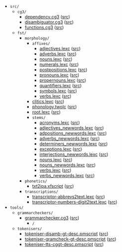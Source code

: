 * `src/`
    * `cg3/`
        * [dependency.cg3](src-cg3-dependency.cg3.html) ([src](https://github.com/giellalt/lang-vro/blob/main/src/cg3/dependency.cg3))
        * [disambiguator.cg3](src-cg3-disambiguator.cg3.html) ([src](https://github.com/giellalt/lang-vro/blob/main/src/cg3/disambiguator.cg3))
        * [functions.cg3](src-cg3-functions.cg3.html) ([src](https://github.com/giellalt/lang-vro/blob/main/src/cg3/functions.cg3))
    * `fst/`
        * `morphology/`
            * `affixes/`
                * [adjectives.lexc](src-fst-morphology-affixes-adjectives.lexc.html) ([src](https://github.com/giellalt/lang-vro/blob/main/src/fst/morphology/affixes/adjectives.lexc))
                * [adverbs.lexc](src-fst-morphology-affixes-adverbs.lexc.html) ([src](https://github.com/giellalt/lang-vro/blob/main/src/fst/morphology/affixes/adverbs.lexc))
                * [nouns.lexc](src-fst-morphology-affixes-nouns.lexc.html) ([src](https://github.com/giellalt/lang-vro/blob/main/src/fst/morphology/affixes/nouns.lexc))
                * [numerals.lexc](src-fst-morphology-affixes-numerals.lexc.html) ([src](https://github.com/giellalt/lang-vro/blob/main/src/fst/morphology/affixes/numerals.lexc))
                * [postpositions.lexc](src-fst-morphology-affixes-postpositions.lexc.html) ([src](https://github.com/giellalt/lang-vro/blob/main/src/fst/morphology/affixes/postpositions.lexc))
                * [pronouns.lexc](src-fst-morphology-affixes-pronouns.lexc.html) ([src](https://github.com/giellalt/lang-vro/blob/main/src/fst/morphology/affixes/pronouns.lexc))
                * [propernouns.lexc](src-fst-morphology-affixes-propernouns.lexc.html) ([src](https://github.com/giellalt/lang-vro/blob/main/src/fst/morphology/affixes/propernouns.lexc))
                * [quantifiers.lexc](src-fst-morphology-affixes-quantifiers.lexc.html) ([src](https://github.com/giellalt/lang-vro/blob/main/src/fst/morphology/affixes/quantifiers.lexc))
                * [symbols.lexc](src-fst-morphology-affixes-symbols.lexc.html) ([src](https://github.com/giellalt/lang-vro/blob/main/src/fst/morphology/affixes/symbols.lexc))
                * [verbs.lexc](src-fst-morphology-affixes-verbs.lexc.html) ([src](https://github.com/giellalt/lang-vro/blob/main/src/fst/morphology/affixes/verbs.lexc))
            * [clitics.lexc](src-fst-morphology-clitics.lexc.html) ([src](https://github.com/giellalt/lang-vro/blob/main/src/fst/morphology/clitics.lexc))
            * [phonology.twolc](src-fst-morphology-phonology.twolc.html) ([src](https://github.com/giellalt/lang-vro/blob/main/src/fst/morphology/phonology.twolc))
            * [root.lexc](src-fst-morphology-root.lexc.html) ([src](https://github.com/giellalt/lang-vro/blob/main/src/fst/morphology/root.lexc))
            * `stems/`
                * [acronyms.lexc](src-fst-morphology-stems-acronyms.lexc.html) ([src](https://github.com/giellalt/lang-vro/blob/main/src/fst/morphology/stems/acronyms.lexc))
                * [adjectives_newwords.lexc](src-fst-morphology-stems-adjectives_newwords.lexc.html) ([src](https://github.com/giellalt/lang-vro/blob/main/src/fst/morphology/stems/adjectives_newwords.lexc))
                * [adpositions_newwords.lexc](src-fst-morphology-stems-adpositions_newwords.lexc.html) ([src](https://github.com/giellalt/lang-vro/blob/main/src/fst/morphology/stems/adpositions_newwords.lexc))
                * [adverbs_newwords.lexc](src-fst-morphology-stems-adverbs_newwords.lexc.html) ([src](https://github.com/giellalt/lang-vro/blob/main/src/fst/morphology/stems/adverbs_newwords.lexc))
                * [determiners_newwords.lexc](src-fst-morphology-stems-determiners_newwords.lexc.html) ([src](https://github.com/giellalt/lang-vro/blob/main/src/fst/morphology/stems/determiners_newwords.lexc))
                * [exceptions.lexc](src-fst-morphology-stems-exceptions.lexc.html) ([src](https://github.com/giellalt/lang-vro/blob/main/src/fst/morphology/stems/exceptions.lexc))
                * [interjections_newwords.lexc](src-fst-morphology-stems-interjections_newwords.lexc.html) ([src](https://github.com/giellalt/lang-vro/blob/main/src/fst/morphology/stems/interjections_newwords.lexc))
                * [nouns.lexc](src-fst-morphology-stems-nouns.lexc.html) ([src](https://github.com/giellalt/lang-vro/blob/main/src/fst/morphology/stems/nouns.lexc))
                * [nouns_newwords.lexc](src-fst-morphology-stems-nouns_newwords.lexc.html) ([src](https://github.com/giellalt/lang-vro/blob/main/src/fst/morphology/stems/nouns_newwords.lexc))
                * [verbs.lexc](src-fst-morphology-stems-verbs.lexc.html) ([src](https://github.com/giellalt/lang-vro/blob/main/src/fst/morphology/stems/verbs.lexc))
                * [verbs_newwords.lexc](src-fst-morphology-stems-verbs_newwords.lexc.html) ([src](https://github.com/giellalt/lang-vro/blob/main/src/fst/morphology/stems/verbs_newwords.lexc))
        * `phonetics/`
            * [txt2ipa.xfscript](src-fst-phonetics-txt2ipa.xfscript.html) ([src](https://github.com/giellalt/lang-vro/blob/main/src/fst/phonetics/txt2ipa.xfscript))
        * `transcriptions/`
            * [transcriptor-abbrevs2text.lexc](src-fst-transcriptions-transcriptor-abbrevs2text.lexc.html) ([src](https://github.com/giellalt/lang-vro/blob/main/src/fst/transcriptions/transcriptor-abbrevs2text.lexc))
            * [transcriptor-numbers-digit2text.lexc](src-fst-transcriptions-transcriptor-numbers-digit2text.lexc.html) ([src](https://github.com/giellalt/lang-vro/blob/main/src/fst/transcriptions/transcriptor-numbers-digit2text.lexc))
* `tools/`
    * `grammarcheckers/`
        * [grammarchecker.cg3](tools-grammarcheckers-grammarchecker.cg3.html) ([src](https://github.com/giellalt/lang-vro/blob/main/tools/grammarcheckers/grammarchecker.cg3))
            * `/`
    * `tokenisers/`
        * [tokeniser-disamb-gt-desc.pmscript](tools-tokenisers-tokeniser-disamb-gt-desc.pmscript.html) ([src](https://github.com/giellalt/lang-vro/blob/main/tools/tokenisers/tokeniser-disamb-gt-desc.pmscript))
        * [tokeniser-gramcheck-gt-desc.pmscript](tools-tokenisers-tokeniser-gramcheck-gt-desc.pmscript.html) ([src](https://github.com/giellalt/lang-vro/blob/main/tools/tokenisers/tokeniser-gramcheck-gt-desc.pmscript))
        * [tokeniser-tts-cggt-desc.pmscript](tools-tokenisers-tokeniser-tts-cggt-desc.pmscript.html) ([src](https://github.com/giellalt/lang-vro/blob/main/tools/tokenisers/tokeniser-tts-cggt-desc.pmscript))

